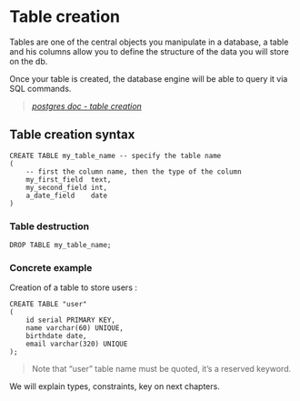 # Table creation

Tables are one of the central objects you manipulate in a database, a table and his
columns allow you to define the structure of the data you will store on the db.

Once your table is created, the database engine will be able to query it via
SQL commands.

> *[postgres doc - table creation](https://www.postgresql.org/docs/15/tutorial-table.html)*

## Table creation syntax

````postgresql
CREATE TABLE my_table_name -- specify the table name
(
    -- first the column name, then the type of the column
    my_first_field  text,
    my_second_field int,
    a_date_field    date
)
````

### Table destruction

````postgresql
DROP TABLE my_table_name;
````

### Concrete example

Creation of a table to store users :
````postgresql
CREATE TABLE "user"
(
    id serial PRIMARY KEY,
    name varchar(60) UNIQUE,
    birthdate date,
    email varchar(320) UNIQUE
);
````
> Note that “user” table name must be quoted, it’s a reserved keyword.

We will explain types, constraints, key on next chapters.
